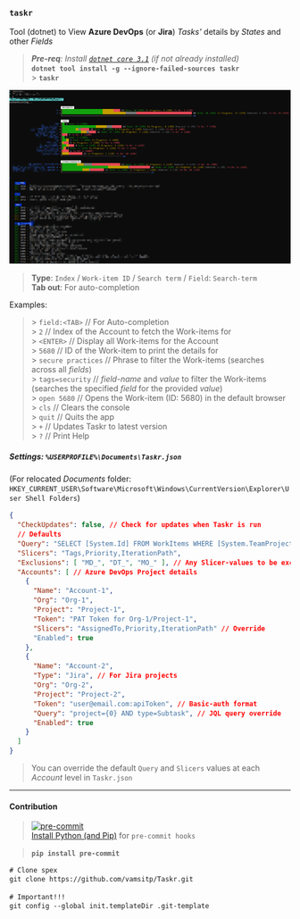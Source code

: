 ### **`taskr`**
Tool (dotnet) to View **Azure DevOps** (or **Jira**) _Tasks'_ details by _States_ and other _Fields_
> _**Pre-req**: Install [`dotnet core 3.1`](https://download.visualstudio.microsoft.com/download/pr/3366b2e6-ed46-48ae-bf7b-f5804f6ee4c9/186f681ff967b509c6c9ad31d3d343da/dotnet-sdk-3.1.404-win-x64.exe) (if not already installed)_   
**`dotnet tool install -g --ignore-failed-sources taskr`**   
> \> **`taskr`**

![Screenshot](https://github.com/vamsitp/Taskr/blob/master/Screenshot.png?raw=true)
> **Type**: `Index` / `Work-item ID` / `Search term` / `Field`: `Search-term`   
> **Tab out**: For auto-completion   

Examples:   
> \> `field:<TAB>` // For Auto-completion  
> \> `2` // Index of the Account to fetch the Work-items for   
> \> `<ENTER>` // Display all Work-items for the Account   
> \> `5680` // ID of the Work-item to print the details for   
> \> `secure practices` // Phrase to filter the Work-items (searches across all _fields_)   
> \> `tags=security` // _field-name_ and _value_ to filter the Work-items (searches the specified _field_ for the provided _value_)   
> \> `open 5680` // Opens the Work-item (ID: 5680) in the default browser   
> \> `cls` // Clears the console   
> \> `quit` // Quits the app   
> \> `+` // Updates Taskr to latest version   
> \> `?` // Print Help   

##### Settings: `%USERPROFILE%\Documents\Taskr.json`   
(For relocated _Documents_ folder: `HKEY_CURRENT_USER\Software\Microsoft\Windows\CurrentVersion\Explorer\User Shell Folders`)

```json
{
  "CheckUpdates": false, // Check for updates when Taskr is run
  // Defaults
  "Query": "SELECT [System.Id] FROM WorkItems WHERE [System.TeamProject] = '{0}' AND [System.WorkItemType] = 'Task' ORDER BY [System.Id] ASC",
  "Slicers": "Tags,Priority,IterationPath",  
  "Exclusions": [ "MD_", "DT_", "MO_" ], // Any Slicer-values to be excluded. Can be overridden at each Account level too.
  "Accounts": [ // Azure DevOps Project details
    {
      "Name": "Account-1",
      "Org": "Org-1",
      "Project": "Project-1",
      "Token": "PAT Token for Org-1/Project-1",      
      "Slicers": "AssignedTo,Priority,IterationPath" // Override
      "Enabled": true
    },
    {
      "Name": "Account-2",
      "Type": "Jira", // For Jira projects
      "Org": "Org-2",
      "Project": "Project-2",
      "Token": "user@email.com:apiToken", // Basic-auth format
      "Query": "project={0} AND type=Subtask", // JQL query override
      "Enabled": true
    }
  ]
}
```

> You can override the default `Query` and `Slicers` values at each _Account_ level in `Taskr.json`   

---

#### Contribution
> [![pre-commit](https://img.shields.io/badge/pre--commit-enabled-brightgreen?logo=pre-commit&logoColor=white)](https://github.com/pre-commit/pre-commit)<br />
> [Install Python (and Pip)](https://www.python.org/downloads/) for `pre-commit hooks`

> **`pip install pre-commit`**
```batch
# Clone spex
git clone https://github.com/vamsitp/Taskr.git

# Important!!!
git config --global init.templateDir .git-template
```
